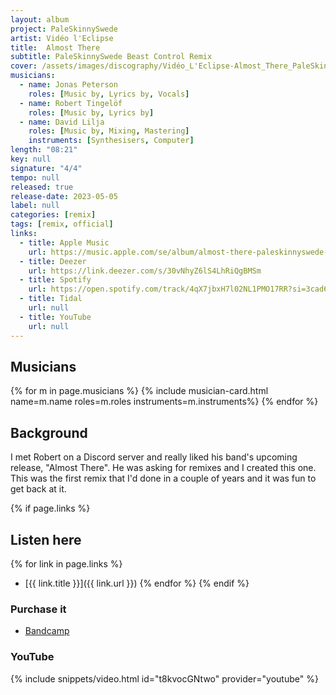 ```yaml
---
layout: album
project: PaleSkinnySwede
artist: Vidéo l'Eclipse
title:  Almost There
subtitle: PaleSkinnySwede Beast Control Remix
cover: /assets/images/discography/Vidéo_L'Eclipse-Almost_There_PaleSkinnySwede_Remix/Video_LEclipse_-_Almost_There_PaleSkinnySwede_Remix.jpg
musicians:
  - name: Jonas Peterson
    roles: [Music by, Lyrics by, Vocals]
  - name: Robert Tingelöf
    roles: [Music by, Lyrics by]
  - name: David Lilja
    roles: [Music by, Mixing, Mastering]
    instruments: [Synthesisers, Computer]
length: "08:21"
key: null
signature: "4/4"
tempo: null
released: true
release-date: 2023-05-05
label: null
categories: [remix]
tags: [remix, official]
links:
  - title: Apple Music
    url: https://music.apple.com/se/album/almost-there-paleskinnyswede-remix-beast-control-remix/1685725187?i=1685725191&l=en-GB
  - title: Deezer
    url: https://link.deezer.com/s/30vNhyZ6lS4LhRiQgBMSm
  - title: Spotify
    url: https://open.spotify.com/track/4qX7jbxH7l02NL1PMO17RR?si=3cad61632c75453c
  - title: Tidal
    url: null
  - title: YouTube
    url: null
---
```


## Musicians
{% for m in page.musicians %}
  {% include musician-card.html name=m.name roles=m.roles instruments=m.instruments%}
{% endfor %}

## Background
I met Robert on a Discord server and really liked his band's upcoming release, "Almost There". He was asking for remixes and I created this one. This was the first remix that I'd done in a couple of years and it was fun to get back at it.

{% if page.links %}
## Listen here
{% for link in page.links %}
- [{{ link.title }}]({{ link.url }})
{% endfor %}
{% endif %}

### Purchase it
- [Bandcamp](https://videoleclipse.bandcamp.com/track/almost-there-paleskinnyswede-beast-control-remix)

### YouTube
{% include snippets/video.html id="t8kvocGNtwo" provider="youtube" %}
